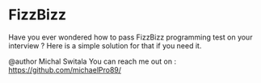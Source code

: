 # FizzBizz
Have you ever wondered how to pass FizzBizz programming test on your interview ?
Here is a simple solution for that if you need it.

@author Michal Switala
You can reach me out on : https://github.com/michaelPro89/
